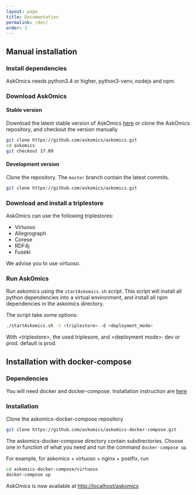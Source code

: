 ```yaml
---
layout: page
title: Documentation
permalink: /doc/
order: 3
---
```


## Manual installation

### Install dependencies

AskOmics needs python3.4 or higher, python3-venv, nodejs and npm.


### Download AskOmics

#### Stable version

Download the latest stable version of AskOmics [here](https://github.com/askomics/askomics/releases) or clone the AskOmics repository, and checkout the version manually

```bash
git clone https://github.com/askomics/askomics.git
cd askomics
git checkout 17.09
```


#### Development version

Clone the repository. The `master` branch contain the latest commits.

```bash
git clone https://github.com/askomics/askomics.git
```

### Download and install a triplestore

AskOmics can use the following triplestores:

- Virtuoso
- Allegrograph
- Corese
- RDF4j
- Fuseki


We advise you to use virtuoso.


### Run AskOmics

Run askomics using the `startAskomics.sh` script. This script will install all python dependencies into a virtual environment, and install all npm dependencies in the askomics directory.

The script take some options:

```bash
./startAskomics.sh -t <triplestore> -d <deployment_mode>
```

With \<triplestore\>, the used triplesore, and \<deployment mode\>: dev or prod. default is prod.


## Installation with docker-compose

### Dependencies

You will need docker and docker-compose. Installation instruction are [here](https://docs.docker.com/engine/installation/)

### Installation

Clone the askomics-docker-compose repository

```bash
git clone https://github.com/askomics/askomics-docker-compose.git
```


The askomics-docker-compose directory contain subdirectories. Choose one in function of what you need and run the command `docker-compose up`.

For example, for askomics + virtuoso + nginx + postfix, run

```bash
cd askomics-docker-compose/virtuoso
docker-compose up
```

AskOmics is now available at [http://localhost/askomics](http://localhost/askomics)
